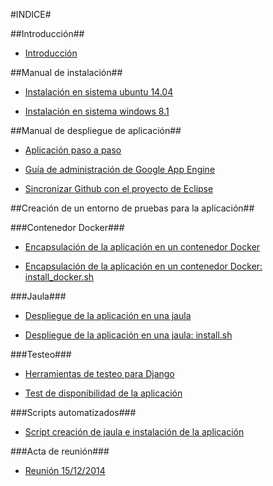 #INDICE#

##Introducción##

+ [Introducción](https://github.com/julioxus/iv-aerospace/blob/master/doc/introduccion.md)

##Manual de instalación##

+ [Instalación en sistema ubuntu 14.04](https://github.com/julioxus/iv-aerospace/blob/master/doc/instalacion_ubuntu.md)

+ [Instalación en sistema windows 8.1](https://github.com/julioxus/iv-aerospace/blob/master/doc/instalacion_windows.md)

##Manual de despliegue de aplicación##

+ [Aplicación paso a paso](https://github.com/julioxus/iv-aerospace/blob/master/doc/aplicacion.md)

+ [Guía de administración de Google App Engine](https://github.com/julioxus/iv-aerospace/blob/master/doc/configuracionGAE.md)

+ [Sincronizar Github con el proyecto de Eclipse](https://github.com/julioxus/iv-aerospace/blob/master/doc/EclipseGitHub.md)

##Creación de un entorno de pruebas para la aplicación##

###Contenedor Docker###
+ [Encapsulación de la aplicación en un contenedor Docker](https://github.com/julioxus/iv-aerospace/blob/master/provisionamiento/ContenedorDocker.md)

+ [Encapsulación de la aplicación en un contenedor Docker: install_docker.sh](https://github.com/julioxus/iv-aerospace/blob/master/provisionamiento/install_docker.sh)

###Jaula###

+ [Despliegue de la aplicación en una jaula](https://github.com/julioxus/iv-aerospace/blob/master/provisionamiento/auto-jaula.md)

+ [Despliegue de la aplicación en una jaula: install.sh](https://github.com/julioxus/iv-aerospace/blob/master/provisionamiento/install.sh)

###Testeo###

+ [Herramientas de testeo para Django](https://github.com/julioxus/iv-aerospace/blob/master/test/testing_tools_django.md)

+ [Test de disponibilidad de la aplicación](https://github.com/julioxus/iv-aerospace/blob/master/provisionamiento/test_disponibilidad.md)

###Scripts automatizados###
+ [Script creación de jaula e instalación de la aplicación](https://github.com/julioxus/iv-aerospace/blob/master/provisionamiento/jaula.sh)

###Acta de reunión###


+ [Reunión 15/12/2014](https://github.com/julioxus/iv-aerospace/blob/master/doc/actaSamuel.md)